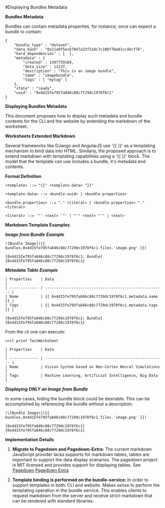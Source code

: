 #Displaying Bundles Metadata

**Bundles Metadata**

Bundles can contain metadata properties, for instance, once can expect a bundle to contain:

```
{
    "bundle_type" : "dataset",
    "data_hash" : "0x21a8f5ecb7047a32f31dc7c10bf78a01cc4bcf7b",
    "hard_dependencies" : [  ],
    "metadata" : {
        "created" : 1397759169,
        "data_size" : 11237,
        "description" : "This is an image bundle",
        "name" : "imagebundle",
        "tags" : [ "mytag" ]
    },
    "state" : "ready",
    "uuid" : "0x4d15fe795fa846c88c7729dc1978f6c1"
}
```

**Displaying Bundles Metadata**

This document proposes how to display such metadata and bundle contents for the CLI and the website by extending the markdown of the worksheet.

**Worksheets Extended Markdown**

Several frameworks like DJango and AngularJS use '{{ }}' as a templating mechanism to bind data into HTML. Similarly, the proposed approach is to extend markdown with templating capabilities using a '{{ }}' block. The model that the template can use includes a bundle, it's metadata and contents.

**Formal Definition**

```
<template> ::= "{{" <template-data> "}}"

<template-data> ::= <bundle-uuid> | <bundle-properties>

<bundle-properties> ::= "." <literal> | <bundle-properties> "." <literal>

<literal> ::= '"' <text> '"' | "'" <text> "'" | <text>
```

**Markdown Template Examples**

***Image from Bundle Example***

```
![Bundle Image]({{ bundles.0x4d15fe795fa846c88c7729dc1978f6c1.files.'image.png' }})

[0x4d15fe795fa846c88c7729dc1978f6c1: Bundle]{0x4d15fe795fa846c88c7729dc1978f6c1}
```

***Metadata Table Example***

```
| Properties    | Data                                                   |
| ------------- | ------------------------------------------------------ |
| Name          | {{ 0x4d15fe795fa846c88c7729dc1978f6c1.metadata.name }} |
| Tags          | {{ 0x4d15fe795fa846c88c7729dc1978f6c1.metadata.tags }} |

[0x4d15fe795fa846c88c7729dc1978f6c1: Bundle]{0x4d15fe795fa846c88c7729dc1978f6c1}
```

From the cli one can execute:

```
>>cl print TestWorksheet

| Properties    | Data                                                   |
| ------------- | ------------------------------------------------------ |
| Name          | Vision System based on Neo-Cortex Neural Simulations   |
| Tags          | Machine Learning, Artificial Intelligence, Big Data    |
```

***Displaying ONLY an Image from Bundle***

In some cases, hiding the bundle block could be desirable. This can be accomplished by referencing the bundle without a description:

```
!\[Bundle Image\]({{ bundles.0x4d15fe795fa846c88c7729dc1978f6c1.files.'image.png' }})

[0x4d15fe795fa846c88c7729dc1978f6c1]{0x4d15fe795fa846c88c7729dc1978f6c1}
```

**Implementation Details**

1. **Migrate to Pagedown and Pagedown-Extra:** The current markdown JavaScript provider lacks supports for markdown tables, tables are important to support the data display scenarios. The pagedown project is MIT licensed and provides support for displaying tables. See [Pagedown](https://code.google.com/p/pagedown/) [Pagedown Extra](https://github.com/jmcmanus/pagedown-extra)

2. **Template binding is performed on the bundle-service:** In order to support templates in both: CLI and website. Makes sense to perform the templating operation in the bundle service. This enables clients to request markdown from the server and receive strict-markdown that can be rendered with standard libraries.